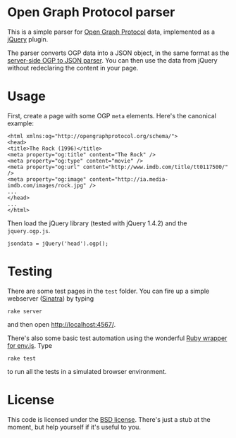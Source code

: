 # Open Graph Protocol parser #

This is a simple parser for [Open Graph Protocol][ogp] data, implemented as a [jQuery][jq] plugin.

The parser converts OGP data into a JSON object, in the same format as the [server-side OGP to JSON parser][o2j]. You can then use the data from jQuery without redeclaring the content in your page.

# Usage #

First, create a page with some OGP `meta` elements. Here's the canonical example:

    <html xmlns:og="http://opengraphprotocol.org/schema/">
    <head>
    <title>The Rock (1996)</title>
    <meta property="og:title" content="The Rock" />
    <meta property="og:type" content="movie" />
    <meta property="og:url" content="http://www.imdb.com/title/tt0117500/" />
    <meta property="og:image" content="http://ia.media-imdb.com/images/rock.jpg" />
    ...
    </head>
    ...
    </html>
    
Then load the jQuery library (tested with jQuery 1.4.2) and the `jquery.ogp.js`.

    jsondata = jQuery('head').ogp();

# Testing #

There are some test pages in the `test` folder. You can fire up a simple webserver ([Sinatra][sn]) by typing

    rake server
    
and then open [http://localhost:4567/]().

There's also some basic test automation using the wonderful [Ruby wrapper for env.js][env]. Type

    rake test

to run all the tests in a simulated browser environment.

 [ogp]: http://opengraphprotocol.org/
 [jq]: http://jquery.com/
 [o2j]: http://srv.buzzword.org.uk/opengraph-to-json.html
 [sn]: http://www.sinatrarb.com/
 [env]: http://github.com/smparkes/env-js

# License #

This code is licensed under the [BSD license][bsd]. There's just a stub at the moment, but help yourself if it's useful to you.

 [bsd]: http://www.opensource.org/licenses/bsd-license.php